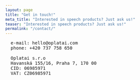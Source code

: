 ```yaml
---
layout: page
title: "Get in touch!"
meta_title: "Interested in speech products? Just ask us!"
teaser: "Interested in speech products? Just ask us!"
permalink: "/contact/"
---
```


<pre>
  e-mail: hello@oplatai.com
  phone: +420 737 758 650

  Oplatai s.r.o
  Havanská 155/16, Praha 7, 170 00
  CID: 06985971
  VAT: CZ06985971
</pre>
